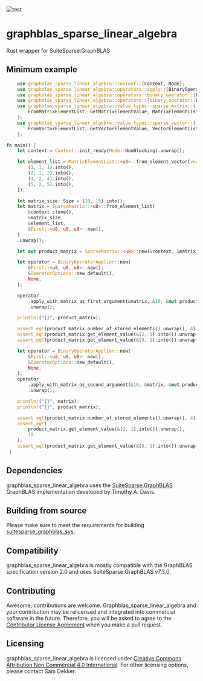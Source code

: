 ![test](https://github.com/code-sam/graphblas_sparse_linear_algebra/actions/workflows/test_main.yml/badge.svg?branch=main)
# graphblas_sparse_linear_algebra
Rust wrapper for SuiteSparse:GraphBLAS

## Minimum example
```rust
    use graphblas_sparse_linear_algebra::context::{Context, Mode};
    use graphblas_sparse_linear_algebra::operators::apply::{BinaryOperatorApplier, BinaryOperatorApplierTrait};
    use graphblas_sparse_linear_algebra::operators::binary_operator::{First};
    use graphblas_sparse_linear_algebra::operators::{binary_operator::BinaryOperator, options::OperatorOptions};
    use graphblas_sparse_linear_algebra::value_types::sparse_matrix::{
        FromMatrixElementList, GetMatrixElementValue, MatrixElementList, Size, SparseMatrix
    };
    use graphblas_sparse_linear_algebra::value_types::sparse_vector::{
        FromVectorElementList, GetVectorElementValue, VectorElementList,
    };

fn main() {
    let context = Context::init_ready(Mode::NonBlocking).unwrap();

    let element_list = MatrixElementList::<u8>::from_element_vector(vec![
        (1, 1, 1).into(),
        (2, 1, 2).into(),
        (4, 2, 4).into(),
        (5, 2, 5).into(),
    ]);

    let matrix_size: Size = (10, 15).into();
    let matrix = SparseMatrix::<u8>::from_element_list(
        &context.clone(),
        &matrix_size,
        &element_list,
        &First::<u8, u8, u8>::new(),
    )
    .unwrap();

    let mut product_matrix = SparseMatrix::<u8>::new(&context, &matrix_size).unwrap();

    let operator = BinaryOperatorApplier::new(
        &First::<u8, u8, u8>::new(),
        &OperatorOptions::new_default(),
        None,
    );

    operator
        .apply_with_matrix_as_first_argument(&matrix, &10, &mut product_matrix)
        .unwrap();

    println!("{}", product_matrix);

    assert_eq!(product_matrix.number_of_stored_elements().unwrap(), 4);
    assert_eq!(product_matrix.get_element_value(&(2, 1).into()).unwrap(), 2);
    assert_eq!(product_matrix.get_element_value(&(9, 1).into()).unwrap(), 0);

    let operator = BinaryOperatorApplier::new(
        &First::<u8, u8, u8>::new(),
        &OperatorOptions::new_default(),
        None,
    );
    operator
        .apply_with_matrix_as_second_argument(&10, &matrix, &mut product_matrix)
        .unwrap();

    println!("{}", matrix);
    println!("{}", product_matrix);

    assert_eq!(product_matrix.number_of_stored_elements().unwrap(), 4);
    assert_eq!(
        product_matrix.get_element_value(&(2, 1).into()).unwrap(),
        10
    );
    assert_eq!(product_matrix.get_element_value(&(9, 1).into()).unwrap(), 0);
 }
 ```

## Dependencies
graphblas_sparse_linear_algebra uses the [SuiteSparse:GraphBLAS](https://github.com/DrTimothyAldenDavis/GraphBLAS) GraphBLAS implementation developed by Timothy A. Davis.

## Building from source
Please make sure to meet the requirements for building [suitesparse_graphblas_sys](https://crates.io/crates/suitesparse_graphblas_sys).

## Compatibility
graphblas_sparse_linear_algebra is mostly compatible with the GraphBLAS specification version 2.0 and uses SuiteSparse:GraphBLAS v7.3.0.

## Contributing
Awesome, contributions are welcome. Graphblas_sparse_linear_algebra and your contribution may be relicensed and integrated into commercial software in the future. Therefore, you will be asked to agree to the [Contributor License Agreement](https://github.com/code-sam/graphblas_sparse_linear_algebra/blob/main/Contributor_License_Agreement.md) when you make a pull request.

## Licensing
graphblas_sparse_linear_algebra is licensed under [Creative Commons Attribution Non Commercial 4.0 International](https://creativecommons.org/licenses/by-nc/4.0/legalcode). For other licensing options, please contact Sam Dekker.
